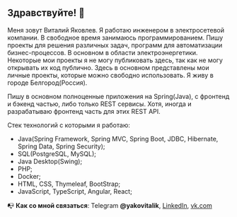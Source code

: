 ## Здравствуйте! 👋
Меня зовут Виталий Яковлев.
Я работаю инженером в электросетевой компании. В свободное время занимаюсь программированием. 
Пишу проекты для решения различных задач, программ для автоматизации бизнес-процессов.
В основном в области электроэнергетики.
Некоторые мои проекты я не могу публиковать здесь, так как не могу открывать их код публично. 
Здесь в основном представлены мои личные проекты, которые можно свободно использовать. 
Я живу в городе Белгород(Россия).

Пишу в основном полноценные приложения на Spring(Java), с фронтенд и бэкенд частью, либо только REST сервисы. 
Хотя, иногда и разрабатываю фронтенд часть для этих REST API.

Стек технологий с которыми я работаю:
- Java(Spring Framework, Spring MVC, Spring Boot, JDBC, Hibernate, Spring Data, Spring Security);
- SQL(PostgreSQL, MySQL);
- Java Desktop(Swing);
- PHP;
- Docker;
- HTML, CSS, Thymeleaf, BootStrap;
- JavaScript, TypeScript, Angular, React;


📭 **Как со мной связаться**: Telegram **@yakovitalik**, 
[LinkedIn](https://www.linkedin.com/in/yakovitalik/), [vk.com](https://vk.com/yakovitalik)

<!--
**yakovitalik/yakovitalik** is a ✨ _special_ ✨ repository because its `README.md` (this file) appears on your GitHub profile.

Here are some ideas to get you started:

- 🔭 I’m currently working on MyProect - The Personal Organazer
- 🌱 I’m currently learning c# .net, asp.net

If you want to invite me to work in your company, please contact me by e-mail: yakovitalik@mail.
-->
